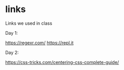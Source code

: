 # links
Links we used in class

Day 1:

https://regexr.com/
https://repl.it

Day 2:

https://css-tricks.com/centering-css-complete-guide/


